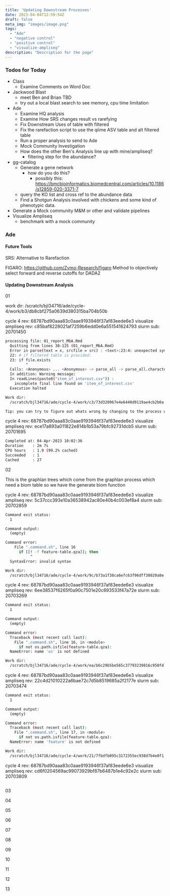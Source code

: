 ```yaml
---
title: 'Updating Downstream Processes'
date: 2023-04-04T12:59:54Z
draft: false
meta_img: "images/image.png"
tags:
  - "Ade"
  - "negative control"
  - "positive control"
  - "visualize-ampliseq"
description: "Description for the page"
---
```


### Todos for Today

- Class
  - Examine Comments on Word Doc
- Jackwood Blast
  - meet Ben and Brian TBD
  - try out a local blast search to see memory, cpu time limitation
- Ade
  - Examine HQ analysis
  - Examine How SRS changes result vs rarefying
  - Fix Downstream Uses of table with filtered
  - Fix the rarefaction script to use the qiime ASV table and alt filtered table
  - Run a proper analysis to send to Ade
  - Mock Community Investigation
  - How does the other Ben's Analysis line up with mine/ampliseq?
    - filtering step for the abundance?
- gg-catalog
  - Generate a gene network 
    - how do you do this?
      - possibly this: https://bmcbioinformatics.biomedcentral.com/articles/10.1186/s12859-020-3371-7
  - query the KO list and cross ref to the abundance data
  - Find a Shotgun Analysis involved with chickens and some kind of phenotypic data.
- Generate a Mock community M&M or other and validate pipelines
- Visualize Ampliseq
  - benchmark with a mock community
  
### Ade

#### Future Tools

SRS: Alternative to Rarefaction

FIGARO: https://github.com/Zymo-Research/figaro
Method to objectively select forward and reverse cutoffs for DADA2 

#### Updating Downstream Analysis

01

work dir: /scratch/bjl34716/ade/cycle-4/work/b3/db8cbf275a0639d380315ba704b50b

cycle 4 rev: 68787bd90aaa83c0aae9193946f37af83eede6e3
visualize ampliseq rev: c85baf8228021af7259b6edd0e6a551541624793
slurm sub: 20701450

```bash
processing file: 01_report_MbA.Rmd
  Quitting from lines 38-125 (01_report_MbA.Rmd) 
  Error in parse(text = x, srcfile = src) : <text>:23:4: unexpected symbol
  22: # if filtered table is provided:
  23: if file.exists
         ^
  Calls: <Anonymous> ... <Anonymous> -> parse_all -> parse_all.character -> parse
  In addition: Warning message:
  In readLines(paste0("item_of_interest.csv")) :
    incomplete final line found on 'item_of_interest.csv'
  Execution halted

Work dir:
  /scratch/bjl34716/ade/cycle-4/work/c3/73d320967e4e6440d9119ae4cb2b0a

Tip: you can try to figure out whats wrong by changing to the process work dir and showing the script file named .command.sh
```

cycle 4 rev: 68787bd90aaa83c0aae9193946f37af83eede6e3
visualize ampliseq rev: ece17a893a011822e814b1b53a79bfc92731dcb5
slurm sub: 20701695

```bash
Completed at: 04-Apr-2023 10:02:36
Duration    : 2m 7s
CPU hours   : 1.9 (99.2% cached)
Succeeded   : 1
Cached      : 27
```

02

This is the graphlan trees which come from the graphlan process
which need a biom table so we have the generate biom function

cycle 4 rev: 68787bd90aaa83c0aae9193946f37af83eede6e3
visualize ampliseq rev: 5c37ccc393e10a36538942ac80e40b4c003ef8a4
slurm sub: 20702859

```bash
Command exit status:
  1

Command output:
  (empty)

Command error:
    File ".command.sh", line 16
      if [[! -f feature-table.qza]]; then
           ^
  SyntaxError: invalid syntax

Work dir:
  /scratch/bjl34716/ade/cycle-4/work/9c/b73a1f38ca6efc63f96dff38020a8e
```

cycle 4 rev: 68787bd90aaa83c0aae9193946f37af83eede6e3
visualize ampliseq rev: 6ee38537f6265f0a90c7501e20c693533f47a72e
slurm sub: 20703269

```bash
Command exit status:
  1

Command output:
  (empty)

Command error:
  Traceback (most recent call last):
    File ".command.sh", line 16, in <module>
      if not os.path.isfile(feature-table.qza):
  NameError: name 'os' is not defined

Work dir:
  /scratch/bjl34716/ade/cycle-4/work/ea/b6c29b5be565c37793239816c950fd
```

cycle 4 rev: 68787bd90aaa83c0aae9193946f37af83eede6e3
visualize ampliseq rev: 22c4d21010222a6bae72c7d5b8519685a2f2177e
slurm sub: 20703474

```bash
Command exit status:
  1

Command output:
  (empty)

Command error:
  Traceback (most recent call last):
    File ".command.sh", line 17, in <module>
      if not os.path.isfile(feature-table.qza):
  NameError: name 'feature' is not defined

Work dir:
  /scratch/bjl34716/ade/cycle-4/work/21/7fbdfb095c3172355ec938d7b4e0f1
```

cycle 4 rev: 68787bd90aaa83c0aae9193946f37af83eede6e3
visualize ampliseq rev: cd6f0204569ac99073929bf87b6487b1e4c92e2c
slurm sub: 20703809

```bash
```

03

04

05

06

07

08

09

10

11

12

13

